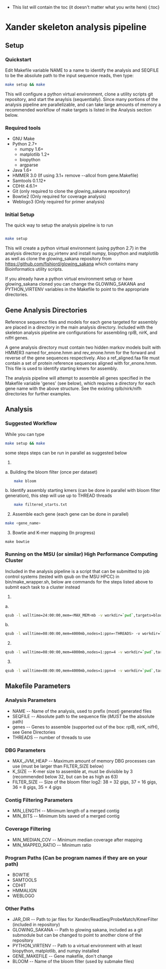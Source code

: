 * This list will contain the toc (it doesn't matter what you write here)
{:toc}

# Xander skeleton analysis pipeline

## Setup
### Quickstart

Edit Makefile variable NAME to a name to identify the analysis and SEQFILE to be the absolute path to the input sequence reads, then type:

```bash
make setup && make
```

This will configure a python virtual environment, clone a utility scripts git repository, and start the anaylsis (sequentially).  Since many portions of the analysis pipeline are parallelizable, and can take large amounts of memory a recommended workflow of make targets is listed in the Analysis section below.

### Required tools

* GNU Make
* Python 2.7+
  * numpy 1.6+
  * matplotlib 1.2+
  * biopython
  * argparse
* Java 1.6+
* HMMER 3.0 (If using 3.1+ remove --allcol from gene.Makefile)
* Samtools 0.1.12+
* CDHit 4.6.1+
* Git (only required to clone the glowing_sakana repository)
* Bowtie2 (Only required for coverage analysis)
* Weblogo3 (Only required for primer analysis)

### Initial Setup

The quick way to setup the analysis pipeline is to run

```bash

make setup
```

This will create a python virtual environment (using python 2.7) in the analysis directory as py_virtenv and install numpy, biopython and matplotlib as well as clone the glowing_sakana repository from https://github.com/fishjord/glowing_sakana which contains many Bioinformatics utility scripts.  

If you already have a python virtual environment setup or have glowing_sakana cloned you can change the GLOWING_SAKANA and PYTHON_VIRTENV variables in the Makefile to point to the appropriate directories.

## Gene Analysis Directories

Reference sequence files and models for each gene targeted for assembly are placed in a directory in the main analysis directory.  Included with the skeleton analysis pipeline are configurations for assembling rplB, nirK, and nifH genes.

A gene analysis directory must contain two hidden markov models built with HMMER3 named for_enone.hmm and rev_enone.hmm for the forward and reverse of the gene sequences respectively.  Also a ref_aligned.faa file must contain a set of protein reference sequences aligned with for_enone.hmm.  This file is used to identify starting kmers for assembly.

The analysis pipeline will attempt to assemble all genes specified in the Makefile variable 'genes' (see below), which requires a directory for each gene name with the above structure.  See the existing rplb/nirk/nifh directories for further examples.

## Analysis

### Suggested Workflow

While you can type 
```bash
make setup && make
```

some steps steps can be run in parallel as suggested below

1. 
  a. Building the bloom filter (once per dataset)
```bash
	make bloom
```

  b. Identify assembly starting kmers (can be done in parallel with bloom filter generation), this step will use up to THREAD threads
```bash
	make filtered_starts.txt
```

2. Assemble each gene (each gene can be done in parallel)
```bash
make <gene_name>
```

3. Bowtie and K-mer mapping (In progress)
```
make bowtie
```

### Running on the MSU (or similar) High Performance Computing Cluster
Included in the analysis pipeline is a script that can be submitted to job control systems (tested with qsub on the MSU HPCC) in bin/make_wrapper.sh, below are commands for the steps listed above to submit each task to a cluster instead

1. 
  a. 
```bash
qsub -l walltime=24:00:00,mem=<MAX_MEM>mb -v workdir=`pwd`,targets=bloom bin/make_wrapper.sh
```

  b.
```bash
qsub -l walltime=08:00:00,mem=4000mb,nodes=1:ppn=<THREADS> -v workdir=`pwd`,targets=filtered_starts.txt bin/make_wrapper.sh
```

2.
```bash
qsub -l walltime=08:00:00,mem=4000mb,nodes=1:ppn=4 -v workdir=`pwd`,targets=<gene_name> bin/make_wrapper.sh
```

3. 
```bash
qsub -l walltime=08:00:00,mem=4000mb,nodes=1:ppn=4 -v workdir=`pwd`,targets=bowtie bin/make_wrapper.sh
```

## Makefile Parameters

### Analysis Parameters
* NAME -- Name of the analysis, used to prefix (most) generated files
* SEQFILE -- Absolute path to the sequence file (_MUST_ be the absolute path)
* genes -- Genes to assemble (supported out of the box: rplB, nirK, nifH), see Gene Directories
* THREADS -- number of threads to use

### DBG Parameters
* MAX_JVM_HEAP -- Maximum amount of memory DBG processes can use (must be larger than FILTER_SIZE below)
* K_SIZE -- K-mer size to assemble at, must be divisible by 3 (recommended below 32, but can be as high as 63)
* FILTER_SIZE -- Size of the bloom filter log2: 38 = 32 gigs, 37 = 16 gigs, 36 = 8 gigs, 35 = 4 gigs

### Contig Filtering Parameters
* MIN_LENGTH -- Minimum length of a merged contig
* MIN_BITS -- Minimum bits saved of a merged contig

### Coverage Filtering
* MIN_MEDIAN_COV -- Minimum median coverage after mapping
* MIN_MAPPED_RATIO -- Minimum ratio 

### Program Paths (Can be program names if they are on your path)
* BOWTIE
* SAMTOOLS
* CDHIT
* HMMALIGN 
* WEBLOGO

### Other Paths
* JAR_DIR -- Path to jar files for Xander/ReadSeq/ProbeMatch/KmerFilter (included in repository)
* GLOWING_SAKANA -- Path to glowing sakana, included as a git submodule but can be changed to point to another clone of the repository
* PYTHON_VIRTENV -- Path to a virtual environment with at least biopython, matplotlib, and numpy installed
* GENE_MAKEFILE -- Gene makefile, don't change
* BLOOM -- Name of the bloom filter (used by submake files)
